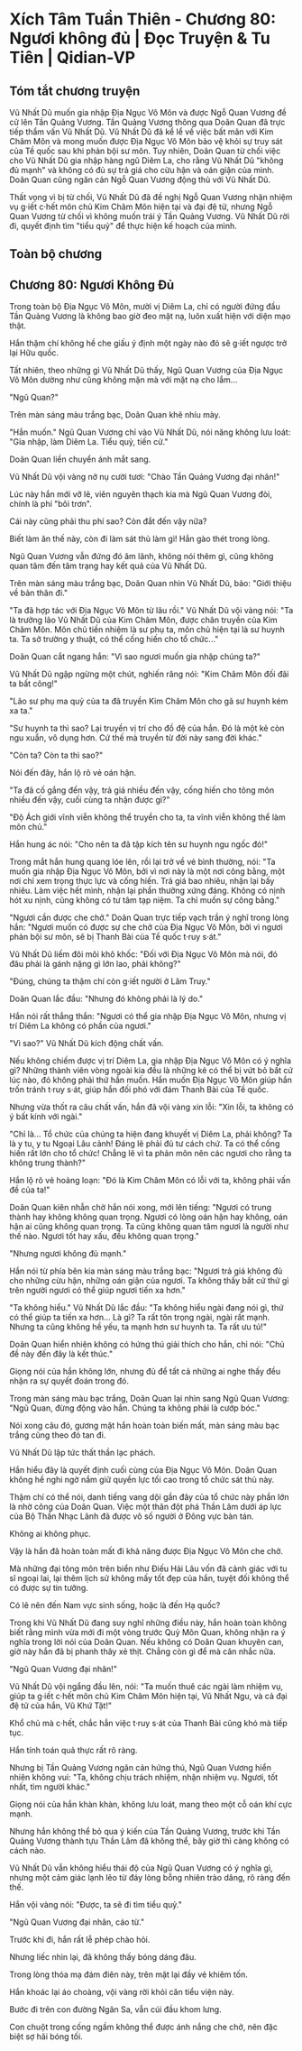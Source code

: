 # Xích Tâm Tuần Thiên - Chương 80: Ngươi không đủ | Đọc Truyện & Tu Tiên | Qidian-VP



## Tóm tắt chương truyện

Vũ Nhất Dũ muốn gia nhập Địa Ngục Vô Môn và được Ngỗ Quan Vương đề cử lên Tần Quảng Vương. Tần Quảng Vương thông qua Doãn Quan đã trực tiếp thẩm vấn Vũ Nhất Dũ. Vũ Nhất Dũ đã kể lể về việc bất mãn với Kim Châm Môn và mong muốn được Địa Ngục Vô Môn bảo vệ khỏi sự truy sát của Tề quốc sau khi phản bội sư môn. Tuy nhiên, Doãn Quan từ chối việc cho Vũ Nhất Dũ gia nhập hàng ngũ Diêm La, cho rằng Vũ Nhất Dũ "không đủ mạnh" và không có đủ sự trả giá cho cừu hận và oán giận của mình. Doãn Quan cũng ngăn cản Ngỗ Quan Vương động thủ với Vũ Nhất Dũ.

Thất vọng vì bị từ chối, Vũ Nhất Dũ đã đề nghị Ngỗ Quan Vương nhận nhiệm vụ g·iết c·hết môn chủ Kim Châm Môn hiện tại và đại đệ tử, nhưng Ngỗ Quan Vương từ chối vì không muốn trái ý Tần Quảng Vương. Vũ Nhất Dũ rời đi, quyết định tìm "tiểu quỷ" để thực hiện kế hoạch của mình.


## Toàn bộ chương

## Chương 80: Ngươi Không Đủ

Trong toàn bộ Địa Ngục Vô Môn, mười vị Diêm La, chỉ có người đứng đầu Tần Quảng Vương là không bao giờ đeo mặt nạ, luôn xuất hiện với diện mạo thật.

Hắn thậm chí không hề che giấu ý định một ngày nào đó sẽ g·iết ngược trở lại Hữu quốc.

Tất nhiên, theo những gì Vũ Nhất Dũ thấy, Ngũ Quan Vương của Địa Ngục Vô Môn dường như cũng không mặn mà với mặt nạ cho lắm...

"Ngũ Quan?"

Trên màn sáng màu trắng bạc, Doãn Quan khẽ nhíu mày.

"Hắn muốn." Ngũ Quan Vương chỉ vào Vũ Nhất Dũ, nói năng không lưu loát: "Gia nhập, làm Diêm La. Tiểu quỷ, tiến cử."

Doãn Quan liền chuyển ánh mắt sang.

Vũ Nhất Dũ vội vàng nở nụ cười tươi: "Chào Tần Quảng Vương đại nhân!"

Lúc này hắn mới vỡ lẽ, viên nguyên thạch kia mà Ngũ Quan Vương đòi, chính là phí "bôi trơn".

Cái này cũng phải thu phí sao? Còn đắt đến vậy nữa?

Biết làm ăn thế này, còn đi làm sát thủ làm gì! Hắn gào thét trong lòng.

Ngũ Quan Vương vẫn đứng đó âm lãnh, không nói thêm gì, cũng không quan tâm đến tâm trạng hay kết quả của Vũ Nhất Dũ.

Trên màn sáng màu trắng bạc, Doãn Quan nhìn Vũ Nhất Dũ, bảo: "Giới thiệu về bản thân đi."

"Ta đã hợp tác với Địa Ngục Vô Môn từ lâu rồi." Vũ Nhất Dũ vội vàng nói: "Ta là trưởng lão Vũ Nhất Dũ của Kim Châm Môn, được chân truyền của Kim Châm Môn. Môn chủ tiền nhiệm là sư phụ ta, môn chủ hiện tại là sư huynh ta. Ta sở trường y thuật, có thể cống hiến cho tổ chức..."

Doãn Quan cắt ngang hắn: "Vì sao ngươi muốn gia nhập chúng ta?"

Vũ Nhất Dũ ngập ngừng một chút, nghiến răng nói: "Kim Châm Môn đối đãi ta bất công!"

"Lão sư phụ ma quỷ của ta đã truyền Kim Châm Môn cho gã sư huynh kém xa ta."

"Sư huynh ta thì sao? Lại truyền vị trí cho đồ đệ của hắn. Đó là một kẻ còn ngu xuẩn, vô dụng hơn. Cứ thế mà truyền từ đời này sang đời khác."

"Còn ta? Còn ta thì sao?"

Nói đến đây, hắn lộ rõ vẻ oán hận.

"Ta đã cố gắng đến vậy, trả giá nhiều đến vậy, cống hiến cho tông môn nhiều đến vậy, cuối cùng ta nhận được gì?"

"Độ Ách giới vĩnh viễn không thể truyền cho ta, ta vĩnh viễn không thể làm môn chủ."

Hắn hung ác nói: "Cho nên ta đã tập kích tên sư huynh ngu ngốc đó!"

Trong mắt hắn hung quang lóe lên, rồi lại trở về vẻ bình thường, nói: "Ta muốn gia nhập Địa Ngục Vô Môn, bởi vì nơi này là một nơi công bằng, một nơi chỉ xem trọng thực lực và cống hiến. Trả giá bao nhiêu, nhận lại bấy nhiêu. Làm việc hết mình, nhận lại phần thưởng xứng đáng. Không có nịnh hót xu nịnh, cũng không có tư tâm tạp niệm. Ta chỉ muốn sự công bằng."

"Ngươi cần được che chở." Doãn Quan trực tiếp vạch trần ý nghĩ trong lòng hắn: "Ngươi muốn có được sự che chở của Địa Ngục Vô Môn, bởi vì ngươi phản bội sư môn, sẽ bị Thanh Bài của Tề quốc t·ruy s·át."

Vũ Nhất Dũ liếm đôi môi khô khốc: "Đối với Địa Ngục Vô Môn mà nói, đó đâu phải là gánh nặng gì lớn lao, phải không?"

"Đúng, chúng ta thậm chí còn g·iết người ở Lâm Truy."

Doãn Quan lắc đầu: "Nhưng đó không phải là lý do."

Hắn nói rất thẳng thắn: "Ngươi có thể gia nhập Địa Ngục Vô Môn, nhưng vị trí Diêm La không có phần của ngươi."

"Vì sao?" Vũ Nhất Dũ kích động chất vấn.

Nếu không chiếm được vị trí Diêm La, gia nhập Địa Ngục Vô Môn có ý nghĩa gì? Những thành viên vòng ngoài kia đều là những kẻ có thể bị vứt bỏ bất cứ lúc nào, đó không phải thứ hắn muốn. Hắn muốn Địa Ngục Vô Môn giúp hắn trốn tránh t·ruy s·át, giúp hắn đối phó với đám Thanh Bài của Tề quốc.

Nhưng vừa thốt ra câu chất vấn, hắn đã vội vàng xin lỗi: "Xin lỗi, ta không có ý bất kính với ngài."

"Chỉ là... Tổ chức của chúng ta hiện đang khuyết vị Diêm La, phải không? Ta là y tu, y tu Ngoại Lâu cảnh! Đáng lẽ phải đủ tư cách chứ. Ta có thể cống hiến rất lớn cho tổ chức! Chẳng lẽ vì ta phản môn nên các ngươi cho rằng ta không trung thành?"

Hắn lộ rõ vẻ hoảng loạn: "Đó là Kim Châm Môn có lỗi với ta, không phải vấn đề của ta!"

Doãn Quan kiên nhẫn chờ hắn nói xong, mới lên tiếng: "Ngươi có trung thành hay không không quan trọng. Ngươi có lòng oán hận hay không, oán hận ai cũng không quan trọng. Ta cũng không quan tâm ngươi là người như thế nào. Ngươi tốt hay xấu, đều không quan trọng."

"Nhưng ngươi không đủ mạnh."

Hắn nói từ phía bên kia màn sáng màu trắng bạc: "Ngươi trả giá không đủ cho những cừu hận, những oán giận của ngươi. Ta không thấy bất cứ thứ gì trên người ngươi có thể giúp ngươi tiến xa hơn."

"Ta không hiểu." Vũ Nhất Dũ lắc đầu: "Ta không hiểu ngài đang nói gì, thứ có thể giúp ta tiến xa hơn... Là gì? Ta rất tôn trọng ngài, ngài rất mạnh. Nhưng ta cũng không hề yếu, ta mạnh hơn sư huynh ta. Ta rất ưu tú!"

Doãn Quan hiển nhiên không có hứng thú giải thích cho hắn, chỉ nói: "Chủ đề này đến đây là kết thúc."

Giọng nói của hắn không lớn, nhưng đủ để tất cả những ai nghe thấy đều nhận ra sự quyết đoán trong đó.

Trong màn sáng màu bạc trắng, Doãn Quan lại nhìn sang Ngũ Quan Vương: "Ngũ Quan, đừng động vào hắn. Chúng ta không phải là cướp bóc."

Nói xong câu đó, gương mặt hắn hoàn toàn biến mất, màn sáng màu bạc trắng cũng theo đó tan đi.

Vũ Nhất Dũ lập tức thất thần lạc phách.

Hắn hiểu đây là quyết định cuối cùng của Địa Ngục Vô Môn. Doãn Quan không hề nghi ngờ nắm giữ quyền lực tối cao trong tổ chức sát thủ này.

Thậm chí có thể nói, danh tiếng vang dội gần đây của tổ chức này phần lớn là nhờ công của Doãn Quan. Việc một thân đột phá Thần Lâm dưới áp lực của Bộ Thần Nhạc Lãnh đã được vô số người ở Đông vực bàn tán.

Không ai không phục.

Vậy là hắn đã hoàn toàn mất đi khả năng được Địa Ngục Vô Môn che chở.

Mà những đại tông môn trên biển như Điếu Hải Lâu vốn đã cảnh giác với tu sĩ ngoại lai, lại thêm lịch sử không mấy tốt đẹp của hắn, tuyệt đối không thể có được sự tin tưởng.

Có lẽ nên đến Nam vực sinh sống, hoặc là đến Hạ quốc?

Trong khi Vũ Nhất Dũ đang suy nghĩ những điều này, hắn hoàn toàn không biết rằng mình vừa mới đi một vòng trước Quỷ Môn Quan, không nhận ra ý nghĩa trong lời nói của Doãn Quan. Nếu không có Doãn Quan khuyên can, giờ này hắn đã bị phanh thây xẻ thịt. Chẳng còn gì để mà cân nhắc nữa.

"Ngũ Quan Vương đại nhân!"

Vũ Nhất Dũ vội ngẩng đầu lên, nói: "Ta muốn thuê các ngài làm nhiệm vụ, giúp ta g·iết c·hết môn chủ Kim Châm Môn hiện tại, Vũ Nhất Ngu, và cả đại đệ tử của hắn, Vũ Khứ Tật!"

Khổ chủ mà c·hết, chắc hẳn việc t·ruy s·át của Thanh Bài cũng khó mà tiếp tục.

Hắn tính toán quả thực rất rõ ràng.

Nhưng bị Tần Quảng Vương ngăn cản hứng thú, Ngũ Quan Vương hiển nhiên không vui: "Ta, không chịu trách nhiệm, nhận nhiệm vụ. Ngươi, tốt nhất, tìm người khác."

Giọng nói của hắn khàn khàn, không lưu loát, mang theo một cỗ oán khí cực mạnh.

Nhưng hắn không thể bỏ qua ý kiến của Tần Quảng Vương, trước khi Tần Quảng Vương thành tựu Thần Lâm đã không thể, bây giờ thì càng không có cách nào.

Vũ Nhất Dũ vẫn không hiểu thái độ của Ngũ Quan Vương có ý nghĩa gì, nhưng một cảm giác lạnh lẽo từ đáy lòng bỗng nhiên trào dâng, rõ ràng đến thế.

Hắn vội vàng nói: "Được, ta sẽ đi tìm tiểu quỷ."

"Ngũ Quan Vương đại nhân, cáo từ."

Trước khi đi, hắn rất lễ phép chào hỏi.

Nhưng liếc nhìn lại, đã không thấy bóng dáng đâu.

Trong lòng thóa mạ đám điên này, trên mặt lại đầy vẻ khiêm tốn.

Hắn khoác lại áo choàng, vội vàng rời khỏi căn tiểu viện này.

Bước đi trên con đường Ngân Sa, vẫn cúi đầu khom lưng.

Con chuột trong cống ngầm không thể được ánh nắng che chở, nên đặc biệt sợ hãi bóng tối.